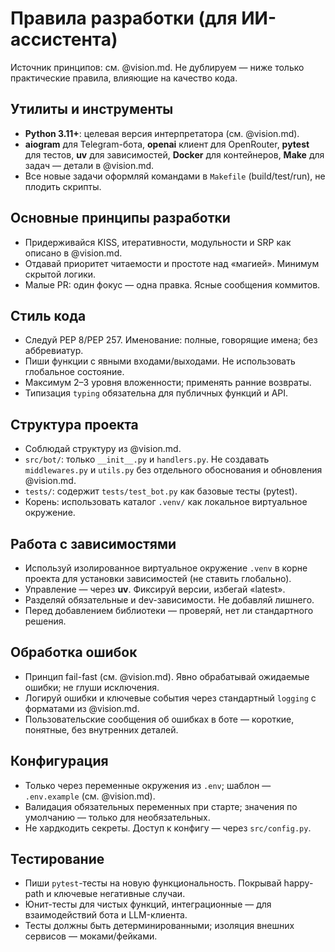 # Правила разработки (для ИИ-ассистента)

Источник принципов: см. @vision.md. Не дублируем — ниже только практические правила, влияющие на качество кода.

## Утилиты и инструменты
- **Python 3.11+**: целевая версия интерпретатора (см. @vision.md).
- **aiogram** для Telegram-бота, **openai** клиент для OpenRouter, **pytest** для тестов, **uv** для зависимостей, **Docker** для контейнеров, **Make** для задач — детали в @vision.md.
- Все новые задачи оформляй командами в `Makefile` (build/test/run), не плодить скрипты.

## Основные принципы разработки
- Придерживайся KISS, итеративности, модульности и SRP как описано в @vision.md.
- Отдавай приоритет читаемости и простоте над «магией». Минимум скрытой логики.
- Малые PR: один фокус — одна правка. Ясные сообщения коммитов.

## Стиль кода
- Следуй PEP 8/PEP 257. Именование: полные, говорящие имена; без аббревиатур.
- Пиши функции с явными входами/выходами. Не использовать глобальное состояние.
- Максимум 2–3 уровня вложенности; применять ранние возвраты.
- Типизация `typing` обязательна для публичных функций и API.

## Структура проекта
- Соблюдай структуру из @vision.md.
- `src/bot/`: только `__init__.py` и `handlers.py`. Не создавать `middlewares.py` и `utils.py` без отдельного обоснования и обновления @vision.md.
- `tests/`: содержит `tests/test_bot.py` как базовые тесты (pytest).
- Корень: использовать каталог `.venv/` как локальное виртуальное окружение.

## Работа с зависимостями
- Используй изолированное виртуальное окружение `.venv` в корне проекта для установки зависимостей (не ставить глобально).
- Управление — через **uv**. Фиксируй версии, избегай «latest».
- Разделяй обязательные и dev-зависимости. Не добавляй лишнего.
- Перед добавлением библиотеки — проверяй, нет ли стандартного решения.

## Обработка ошибок
- Принцип fail-fast (см. @vision.md). Явно обрабатывай ожидаемые ошибки; не глуши исключения.
- Логируй ошибки и ключевые события через стандартный `logging` с форматами из @vision.md.
- Пользовательские сообщения об ошибках в боте — короткие, понятные, без внутренних деталей.

## Конфигурация
- Только через переменные окружения из `.env`; шаблон — `.env.example` (см. @vision.md).
- Валидация обязательных переменных при старте; значения по умолчанию — только для необязательных.
- Не хардкодить секреты. Доступ к конфигу — через `src/config.py`.

## Тестирование
- Пиши `pytest`-тесты на новую функциональность. Покрывай happy-path и ключевые негативные случаи.
- Юнит-тесты для чистых функций, интеграционные — для взаимодействий бота и LLM-клиента.
- Тесты должны быть детерминированными; изоляция внешних сервисов — моками/фейками.
